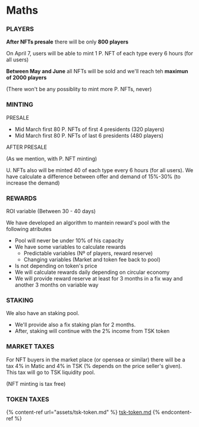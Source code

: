 # Maths

### PLAYERS

**After NFTs presale** there will be only **800 players**

On April 7, users will be able to mint 1 P. NFT of each type every 6 hours (for all users)

**Between May and June** all NFTs will be sold and we'll reach teh **maximun of 2000 players**

(There won't be any possiblity to mint more P. NFTs, never)

### MINTING

PRESALE

* Mid March first 80 P. NFTs of first 4 presidents (320 players)
* Mid March first 80 P. NFTs of last 6 presidents (480 players)

AFTER PRESALE

(As we mention, with P. NFT minting)

U. NFTs also will be minted 40 of each type every 6 hours (for all users). We have calculate a difference between offer and demand of 15%-30% (to increase the demand)

### REWARDS

ROI variable (Between 30 - 40 days)

We have developed an algorithm to mantein reward's pool with the following atributes

* Pool will never be under 10% of his capacity
* We have some variables to calculate rewards&#x20;
  * Predictable variables (Nº of players, reward reserve)
  * Changing variables (Market and token fee back to pool)
* Is not depending on token's price&#x20;
* We will calculate rewards daily depending on circular economy
* We will provide reward reserve at least for 3 months in a fix way and another 3 months on variable way

### STAKING

We also have an staking pool.&#x20;

* We'll provide also a fix staking plan for 2 months.&#x20;
* After, staking will continue with the 2% income from TSK token&#x20;

### MARKET TAXES

For NFT buyers in the market place (or opensea or similar) there will be a tax 4% in Matic and 4% in TSK (% depends on the price seller's given). This tax will go to TSK liquidity pool.

(NFT minting is tax free)

### TOKEN TAXES

{% content-ref url="assets/tsk-token.md" %}
[tsk-token.md](assets/tsk-token.md)
{% endcontent-ref %}

